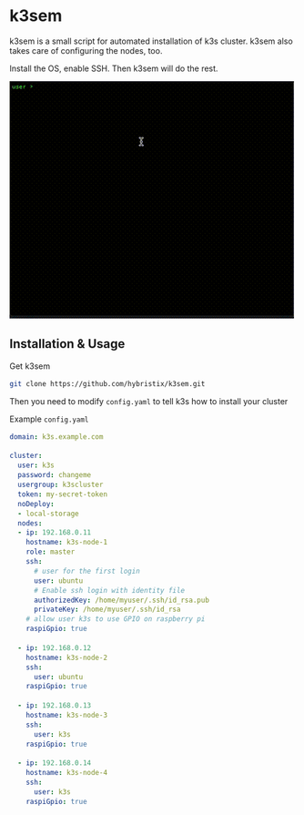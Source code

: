 # k3sem

k3sem is a small script for automated installation of k3s cluster.
k3sem also takes care of configuring the nodes, too.

Install the OS, enable SSH. Then k3sem will do the rest.

![](usage.gif)

## Installation & Usage

Get k3sem
```bash
git clone https://github.com/hybristix/k3sem.git
```

Then you need to modify `config.yaml` to tell k3s how to install your cluster

Example `config.yaml`
```yaml
domain: k3s.example.com

cluster:
  user: k3s
  password: changeme
  usergroup: k3scluster
  token: my-secret-token
  noDeploy:
  - local-storage
  nodes:
  - ip: 192.168.0.11
    hostname: k3s-node-1
    role: master
    ssh:
      # user for the first login
      user: ubuntu
      # Enable ssh login with identity file
      authorizedKey: /home/myuser/.ssh/id_rsa.pub
      privateKey: /home/myuser/.ssh/id_rsa
    # allow user k3s to use GPIO on raspberry pi
    raspiGpio: true

  - ip: 192.168.0.12
    hostname: k3s-node-2
    ssh:
      user: ubuntu
    raspiGpio: true

  - ip: 192.168.0.13
    hostname: k3s-node-3
    ssh:
      user: k3s
    raspiGpio: true

  - ip: 192.168.0.14
    hostname: k3s-node-4
    ssh:
      user: k3s
    raspiGpio: true

```